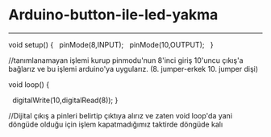 # Arduino-button-ile-led-yakma
--------------------------------------------

void setup() {
  pinMode(8,INPUT);
  pinMode(10,OUTPUT);
  } 

//tanımlanamayan işlemi kurup pinmodu'nun 8'inci giriş 10'uncu çıkış'a bağlarız ve bu işlemi arduino'ya uygularız.
(8. jumper-erkek 10. jumper dişi) 

void loop() { 

  digitalWrite(10,digitalRead(8));
} 

//Dijital çıkış a pinleri belirtip çıktıya alırız ve zaten void loop'da yani döngüde olduğu için işlem kapatmadığımız taktirde döngüde kalı
